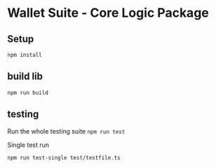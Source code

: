 # Wallet Suite - Core Logic Package

## Setup
`npm install`

## build lib
`npm run build`

## testing
Run the whole testing suite
`npm run test`

Single test run
```
npm run test-single test/testfile.ts
```